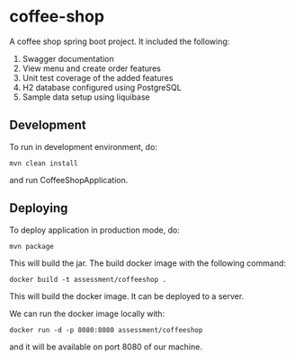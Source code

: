 # coffee-shop
A coffee shop spring boot project. It included the following:
    
 1. Swagger documentation
 2. View menu and create order features
 3. Unit test coverage of the added features
 4. H2 database configured using PostgreSQL 
 5. Sample data setup using liquibase

## Development

To run in development environment, do:

```
mvn clean install
```

and run CoffeeShopApplication.

## Deploying

To deploy application in production mode, do:

```
mvn package
```

This will build the jar. The build docker image with the following command:

```
docker build -t assessment/coffeeshop .
```

This will build the docker image. It can be deployed to a server.

We can run the docker image locally with:

```
docker run -d -p 8080:8080 assessment/coffeeshop
```

and it will be available on port 8080 of our machine.
